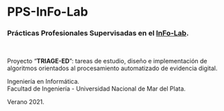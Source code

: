# PPS-InFo-Lab
### Prácticas Profesionales Supervisadas en el [InFo-Lab](https://info-lab.org.ar/).

<br>

Proyecto “<b>TRIAGE-ED</b>”: tareas de estudio, diseño e implementación de algoritmos orientados al procesamiento automatizado de evidencia digital.

Ingeniería en Informática.<br>
Facultad de Ingeniería - Universidad Nacional de Mar del Plata.

Verano 2021.
